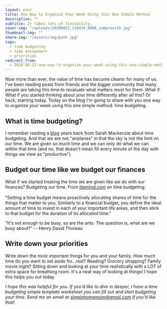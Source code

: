 ```yaml
---
layout: post
title: One Way to Organize Your Week Using this One Simple Method
description: ""
subtitle: It takes lots of flexibility.
cover-img: "/uploads/20200822_110434_0000_compress19.jpg"
thumbnail-img: ""
share-img: "/assets/img/path.jpg"
tags:
  - time budgeting
  - time management
  - priorities
redirect_from:
  - 2020-08-27-one-way-to-organize-your-week-using-this-one-simple-method
---
```


Now more than ever, the value of time has become clearer for many of us. I've been reading posts from friends and the bigger community that many people are taking this time to revaluate what matters most for them. What if. What if you started thinking about your time differently after all this? Or heck, starting today. Today on the blog I'm going to share with you one way to organize your week using this one simple method: time budgeting.

## What is time budgeting?

I remember reading a [blog](https://readaloudrevival.com/i-am-not-an-airplane/) years back from Sarah Mackenzie about time budgeting. And that we are not "⁣airplanes" in that the sky is not the limit on our time. We are given so much time and we can only do what we can within that time (and no, that doesn't mean fill every minute of the day with things we view as "productive").⁣

## Budget our time like we budget our finances

⁣What if we started treating the time we are given like we do with our finances? Budgeting our time. ⁣From [litemind.com](http://litemind.com/) on time budgeting:⁣  
⁣  
"Setting a time budget means proactively allocating shares of time for the things that matter to you. Similarly to a financial budget, you define the ideal amount of time to invest in each of your important life areas, and then stick to that budget for the duration of its allocated time."⁣

"It's not enough to be busy, so are the ants. The question is, what are we busy about?" -- Henry David Thoreau

## Write down your priorities

⁣Write down the most important things for you and your family. How much time do you want to set aside for...rest? Reading? Grocery shopping? Family movie night? Sitting down and looking at your time realistically with a LOT of extra space for breathing room. It's a neat way of looking at things! I hope this helps you out today.⁣

_I hope this was helpful for you. If you'd like to dive in deeper, I have a time budgeting simple template worksheet you can fill out and start budgeting your time. Send me an email at_ [_simplehomemom@gmail.com_](mailto:simplehomemom@gmail.com) _if you'd like that!_
